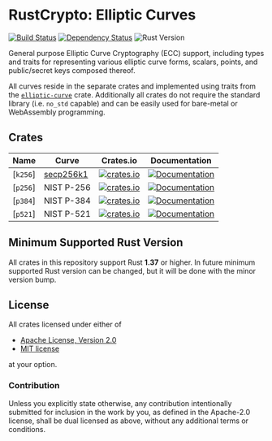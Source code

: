 # RustCrypto: Elliptic Curves

[![Build Status][build-image]][build-link]
[![Dependency Status][deps-image]][deps-link]
![Rust Version][rustc-image]

General purpose Elliptic Curve Cryptography (ECC) support, including types
and traits for representing various elliptic curve forms, scalars, points,
and public/secret keys composed thereof.

All curves reside in the separate crates and implemented using traits from
the [`elliptic-curve`](https://docs.rs/elliptic-curve/) crate. Additionally all
crates do not require the standard library (i.e. `no_std` capable) and can be
easily used for bare-metal or WebAssembly programming.

## Crates

| Name     | Curve | Crates.io | Documentation |
|----------|-----------|-----------|---------------|
| [`k256`] | [secp256k1](https://en.bitcoin.it/wiki/Secp256k1) | [![crates.io](https://img.shields.io/crates/v/k256.svg)](https://crates.io/crates/k256) | [![Documentation](https://docs.rs/k256/badge.svg)](https://docs.rs/k256) |
| [`p256`] | NIST P-256 | [![crates.io](https://img.shields.io/crates/v/p256.svg)](https://crates.io/crates/p256) | [![Documentation](https://docs.rs/p256/badge.svg)](https://docs.rs/p256) |
| [`p384`] | NIST P-384 | [![crates.io](https://img.shields.io/crates/v/p384.svg)](https://crates.io/crates/p384) | [![Documentation](https://docs.rs/p384/badge.svg)](https://docs.rs/p384) |
| [`p521`] | NIST P-521 | [![crates.io](https://img.shields.io/crates/v/p521.svg)](https://crates.io/crates/p521) | [![Documentation](https://docs.rs/p521/badge.svg)](https://docs.rs/p521) |

## Minimum Supported Rust Version

All crates in this repository support Rust **1.37** or higher. In future minimum
supported Rust version can be changed, but it will be done with the minor
version bump.

## License

All crates licensed under either of

 * [Apache License, Version 2.0](http://www.apache.org/licenses/LICENSE-2.0)
 * [MIT license](http://opensource.org/licenses/MIT)

at your option.

### Contribution

Unless you explicitly state otherwise, any contribution intentionally submitted
for inclusion in the work by you, as defined in the Apache-2.0 license, shall be
dual licensed as above, without any additional terms or conditions.

[//]: # (badges)

[build-image]: https://travis-ci.com/RustCrypto/elliptic-curves.svg?branch=master
[build-link]: https://travis-ci.com/RustCrypto/elliptic-curves
[deps-image]: https://deps.rs/repo/github/RustCrypto/elliptic-curves/status.svg
[deps-link]: https://deps.rs/repo/github/RustCrypto/elliptic-curves
[rustc-image]: https://img.shields.io/badge/rustc-1.37+-blue.svg
